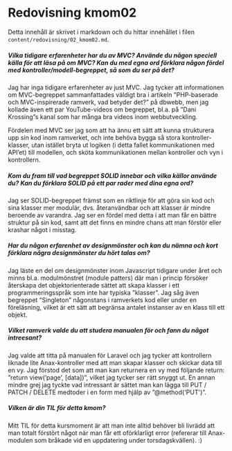 ---
---
Redovisning kmom02
=========================

Detta innehåll är skrivet i markdown och du hittar innehållet i filen `content/redovisning/02_kmom02.md`.

##### Vilka tidigare erfarenheter har du av MVC? Använde du någon speciell källa för att läsa på om MVC? Kan du med egna ord förklara någon fördel med kontroller/modell-begreppet, så som du ser på det?

Jag har inga tidigare erfarenheter av just MVC. Jag tycker att informationen om MVC-begreppet sammanfattades väldigt bra i artikeln ”PHP-baserade och MVC-inspirerade ramverk, vad betyder det?” på dbwebb, men jag kollade även ett par YouTube-videos om begreppet, bl.a. på ”Dani Krossing”s kanal som har många bra videos inom webbutveckling.

Fördelen med MVC ser jag som att ha ännu ett sätt att kunna strukturera upp sin kod inom ramverket, och inte behöva bygga så stora kontroller-klasser, utan istället bryta ut logiken (i detta fallet kommunikationen med API’et) till modellen, och sköta kommunikationen mellan kontroller och vyn i kontrollern.

##### Kom du fram till vad begreppet SOLID innebar och vilka källor använde du? Kan du förklara SOLID på ett par rader med dina egna ord?

Jag ser SOLID-begreppet främst som en riktlinje för att göra sin kod och sina klasser mer modulär, dvs. återanvändbar och att klasser är mindre beroende av varandra. Jag ser en fördel med detta i att man får en bättre struktur på sin kod, samt att det finns en mindre chans att man förstör eller krashar något i misstag.

##### Har du någon erfarenhet av designmönster och kan du nämna och kort förklara några designmönster du hört talas om?

Jag läste en del om designmönster inom Javascript tidigare under året och minns bl.a. modulmönstret (module patters) där man i princip försöker återskapa det objektorienterade sättet att skapa klasser i ett programmeringsspråk som inte har typiska ”klasser”. Jag såg även begreppet ”Singleton” någonstans i ramverkets kod eller under en föreläsning, vilket är ett sätt att begränsa antalet instanser av en klass till ett objekt.

##### Vilket ramverk valde du att studera manualen för och fann du något intreesant?

Jag valde att titta på manualen för Laravel och jag tycker att kontrollern liknade lite Anax-kontroller med att man skapar klasser och skickar data till en vy. Jag förstod det som att man kan returnera en vy med följande return: ”return view(’page’, [data])”, vilket jag tycker ser rätt snyggt ut. En annan mindre grej jag tyckte vad intressant är sättet man kan lägga till PUT / PATCH / DELETE medtoder i en form med hjälp av ”@method('PUT')”.

##### Vilken är din TIL för detta kmom?

Mitt TIL för detta kursmoment är att man inte alltid behöver bli livrädd att man totalt förstört något när man får ett oförklarligt error (refererar till Anax-modulen som bråkade vid en uppdatering under torsdagskvällen). :)